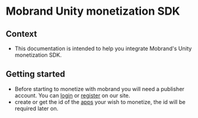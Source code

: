 # Mobrand Unity monetization SDK

## Context
 * This documentation is intended to help you integrate Mobrand's Unity monetization SDK.

## Getting started
 * Before starting to monetize with mobrand you will need a publisher account. You can [login] or [register] on our site.
 * create or get the id of the [apps] your wish to monetize, the id will be required later on.

[login]: https://www.mobrand.com/console/login
[register]: https://www.mobrand.com/welcome/register.html
[apps]: https://www.mobrand.com/console/monetize/apps/
